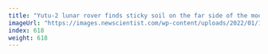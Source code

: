 ```yaml
---
title: "Yutu-2 lunar rover finds sticky soil on the far side of the moon"
imageUrl: "https://images.newscientist.com/wp-content/uploads/2022/01/19145050/PRI_219219172.jpg?width=600"
index: 618
weight: 618
---
```


